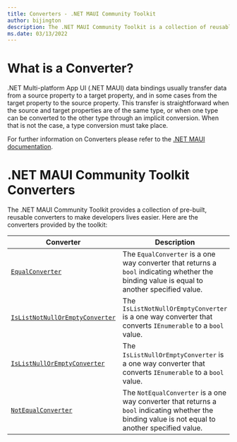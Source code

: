 ```yaml
---
title: Converters - .NET MAUI Community Toolkit
author: bijington
description: The .NET MAUI Community Toolkit is a collection of reusable elements for application development with .NET MAUI, including animations, behaviors, converters, effects, and helpers.
ms.date: 03/13/2022
---
```


# What is a Converter?

.NET Multi-platform App UI (.NET MAUI) data bindings usually transfer data from a source property to a target property, and in some cases from the target property to the source property. This transfer is straightforward when the source and target properties are of the same type, or when one type can be converted to the other type through an implicit conversion. When that is not the case, a type conversion must take place.

For further information on Converters please refer to the [.NET MAUI documentation](https://docs.microsoft.com/en-gb/dotnet/maui/fundamentals/data-binding/converters).

# .NET MAUI Community Toolkit Converters

The .NET MAUI Community Toolkit provides a collection of pre-built, reusable converters to make developers lives easier. Here are the converters provided by the toolkit:

| Converter | Description |
| --------- | ----------- |
| [`EqualConverter`](equal-converter.md) | The `EqualConverter` is a one way converter that returns a `bool` indicating whether the binding value is equal to another specified value. |
| [`IsListNotNullOrEmptyConverter`](is-list-not-null-or-empty-converter.md) | The `IsListNotNullOrEmptyConverter` is a one way converter that converts `IEnumerable` to a `bool` value. |
| [`IsListNullOrEmptyConverter`](is-list-null-or-empty-converter.md) | The `IsListNullOrEmptyConverter` is a one way converter that converts `IEnumerable` to a `bool` value. |
| [`NotEqualConverter`](not-equal-converter.md) | The `NotEqualConverter` is a one way converter that returns a `bool` indicating whether the binding value is not equal to another specified value. |